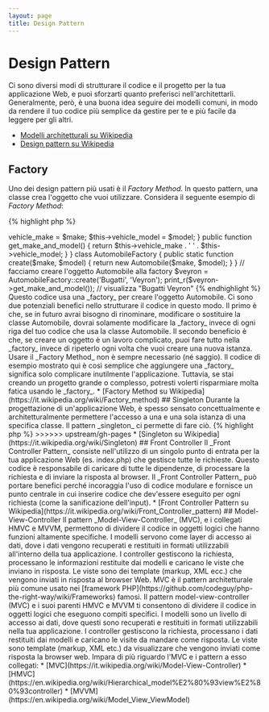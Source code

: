```yaml
---
layout: page
title: Design Pattern
---
```


# Design Pattern

Ci sono diversi modi di strutturare il codice e il progetto per la tua applicazione Web, e puoi sforzarti quanto preferisci nell'architettarli. Generalmente, però, è una buona idea seguire dei modelli comuni, in modo da rendere il tuo codice più
semplice da gestire per te e più facile da leggere per gli altri.

* [Modelli architetturali su Wikipedia](https://en.wikipedia.org/wiki/Architectural_pattern)
* [Design pattern su Wikipedia](https://en.wikipedia.org/wiki/Software_design_pattern)

## Factory

Uno dei design pattern più usati è il _Factory Method_. In questo pattern, una classe crea l'oggetto che vuoi utilizzare.
Considera il seguente esempio di _Factory Method_:

{% highlight php %}
<?php
class Automobile
{
    private $vehicle_make;
    private $vehicle_model;

    public function __construct($make, $model)
    {
        $this->vehicle_make = $make;
        $this->vehicle_model = $model;
    }

    public function get_make_and_model()
    {
        return $this->vehicle_make . ' ' . $this->vehicle_model;
    }
}

class AutomobileFactory
{
    public static function create($make, $model)
    {
        return new Automobile($make, $model);
    }
}

// facciamo creare l'oggetto Automobile alla factory
$veyron = AutomobileFactory::create('Bugatti', 'Veyron');

print_r($veyron->get_make_and_model()); // visualizza "Bugatti Veyron"
{% endhighlight %}

Questo codice usa una _factory_ per creare l'oggetto Automobile. Ci sono due potenziali benefici nello strutturare il
codice in questo modo. Il primo è che, se in futuro avrai bisogno di rinominare, modificare o sostituire la classe
Automobile, dovrai solamente modificare la _factory_ invece di ogni riga del tuo codice che usa la classe Automobile. Il
secondo beneficio è che, se creare un oggetto è un lavoro complicato, puoi fare tutto nella _factory_ invece di ripeterlo
ogni volta che vuoi creare una nuova  istanza.

Usare il _Factory Method_ non è sempre necessario (né saggio). Il codice di esempio mostrato qui è così semplice che
aggiungere una _factory_ significa solo complicare inutilmente l'applicazione. Tuttavia, se stai creando un progetto
grande o complesso, potresti volerti risparmiare molta fatica usando le _factory_.


* [Factory Method su Wikipedia](https://it.wikipedia.org/wiki/Factory_method)

## Singleton

Durante la progettazione di un'applicazione Web, è spesso sensato concettualmente e architetturalmente permettere
l'accesso a una e una sola istanza di una specifica classe. Il pattern _singleton_ ci permette di fare ciò.

{% highlight php %}
<?php
class Singleton
{
    /**
     * Returns the *Singleton* instance of this class.
     *
     * @staticvar Singleton $instance The *Singleton* instances of this class.
     *
     * @return Singleton The *Singleton* instance.
     */
    public static function getInstance()
    {
        static $instance = null;
        if (null === $instance) {
            $instance = new static();
        }

        return $instance;
    }

    /**
     * Protected constructor to prevent creating a new instance of the
     * *Singleton* via the `new` operator from outside of this class.
     */
    protected function __construct()
    {
    }

    /**
     * Private clone method to prevent cloning of the instance of the
     * *Singleton* instance.
     *
     * @return void
     */
    private function __clone()
    {
    }

    /**
     * Private unserialize method to prevent unserializing of the *Singleton*
     * instance.
     *
     * @return void
     */
    private function __wakeup()
    {
    }
}

class SingletonChild extends Singleton
{
}

$obj = Singleton::getInstance();
var_dump($obj === Singleton::getInstance());             // bool(true)

$anotherObj = SingletonChild::getInstance();
var_dump($anotherObj === Singleton::getInstance());      // bool(false)

var_dump($anotherObj === SingletonChild::getInstance()); // bool(true)
{% endhighlight %}

Il codice qui sopra implementa il pattern singleton usando una
[variabile *statica*](http://php.net/language.variables.scope#language.variables.scope.static) e il metodo statico di
creazione `getInstance()`.

Nota che:

* Il costruttore [`__construct`](http://php.net/language.oop5.decon#object.construct) è dichiarato protetto per impedire
la creazione di una nuova istanza fuori dalla classe tramite l'operatore `new`.
* Il metodo magico [`__clone`](http://php.net/language.oop5.cloning#object.clone) è dichiarato privato per impedire la
clonazione di un'istanza della classe tramite l'operatore [`clone`](http://php.net/language.oop5.cloning).
* Il metodo magico [`__wakeup`](http://php.net/language.oop5.magic#object.wakeup) è dichiarato privato per impedire la
deserializzazione di un'istanza della classe tramite la funzione globale [`unserialize()`](http://php.net/function.unserialize).
* Una nuova istanza è creata tramite [binding statico dinamico](http://php.net/language.oop5.late-static-bindings) nel
metodo statico di creazione `getInstance()` con la parole chiave `static`. Questo permette di estendere la classe di esempio
`Singleton`.

Il pattern singleton è utile quando dobbiamo assicurarci di avere una singola istanza di una classe per l'intero ciclo
di vita della richiesta. Questo succede solitamente quando abbiamo oggetti globali (come una classe Configuration) o
una risorsa condivisa (come una coda degli eventi).

Dovresti fare attenzione nell'utilizzo del pattern singleton, poiché per sua natura introduce uno stato globale nella
tua applicazione, riducendo la testabilità. Nella maggior parte dei casi l'iniezione delle dipendenze può (e deve)
essere usata invece di una classe singleton. Utilizzare l'iniezione delle dipendenze significa evitare di introdurre
legami inutili nel design della nostra applicazione, giacchè l'oggetto che utilizza la risorsa condivisa o globale non
richiede la conoscenza di una classe concretamente definita.

>>>>>>> upstream/gh-pages

* [Singleton su Wikipedia](https://it.wikipedia.org/wiki/Singleton)

## Front Controller

Il _Front Controller Pattern_ consiste nell'utilizzo di un singolo punto di entrata per la tua applicazione Web (es.
index.php) che gestisce tutte le richieste. Questo codice è responsabile di caricare di tutte le dipendenze, di
processare la richiesta e di inviare la risposta al browser. Il _Front Controller Pattern_ può portare benefici perché
incoraggia l'uso di codice modulare e fornisce un punto centrale in cui inserire codice che dev'essere eseguito per ogni
richiesta (come la sanificazione dell'input).

* [Front Controller Pattern su Wikipedia](https://it.wikipedia.org/wiki/Front_Controller_pattern)

## Model-View-Controller

Il pattern _Model-View-Controller_ (MVC), e i collegati HMVC e MVVM,  permettono di dividere il codice in oggetti logici
che hanno funzioni altamente specifiche. I modelli servono come layer di accesso ai dati, dove i dati vengono recuperati
e restituiti in formati utilizzabili all'interno della tua applicazione. I controller gestiscono la richiesta, processano
le informazioni restituite dai modelli e caricano le viste che inviano in risposta. Le viste sono dei template (markup,
XML ecc.) che vengono inviati in risposta al browser Web.

MVC è il pattern architetturale più comune usato nei [framework PHP](https://github.com/codeguy/php-the-right-way/wiki/Frameworks)
famosi.

Il pattern model-view-controller (MVC) e i suoi parenti HMVC e MVVM ti consentono di dividere il codice in oggetti logici
che eseguono compiti specifici. I modelli sono un livello di accesso ai dati, dove questi sono recuperati e restituiti in
formati utilizzabili nella tua applicazione. I controller gestiscono la richiesta, processano i dati restituiti dai modelli
e caricano le visite da mandare come risposta. Le viste sono template (markup, XML etc.) da visualizzare che vengono inviati
come risposta la browser web.

Impara di più riguardo l'MVC e i pattern a esso collegati:

* [MVC](https://it.wikipedia.org/wiki/Model-View-Controller)
* [HMVC](https://en.wikipedia.org/wiki/Hierarchical_model%E2%80%93view%E2%80%93controller)
* [MVVM](https://en.wikipedia.org/wiki/Model_View_ViewModel)

